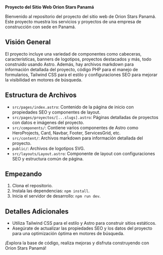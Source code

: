 **Proyecto del Sitio Web Orion Stars Panamá**

Bienvenido al repositorio del proyecto del sitio web de Orion Stars Panamá. Este proyecto muestra los servicios y proyectos de una empresa de construcción con sede en Panamá.

## Visión General

El proyecto incluye una variedad de componentes como cabeceras, características, banners de logotipos, proyectos destacados y más, todo construido usando Astro. Además, hay archivos markdown para información detallada del proyecto, código PHP para el manejo de formularios, Tailwind CSS para el estilo y configuraciones SEO para mejorar la visibilidad en motores de búsqueda.

## Estructura de Archivos

- `src/pages/index.astro`: Contenido de la página de inicio con propiedades SEO y componentes de layout.
- `src/pages/proyectos/[...slugs].astro`: Páginas detalladas de proyectos con datos e imágenes del proyecto.
- `src/components/`: Contiene varios componentes de Astro como HeroProjects, Card, Navbar, Footer, ServicesGrid, etc.
- `src/content/`: Archivos markdown para información detallada del proyecto.
- `public/`: Archivos de logotipos SVG.
- `src/layouts/Layout.astro`: Componente de layout con configuraciones SEO y estructura común de página.

## Empezando

1. Clona el repositorio.
2. Instala las dependencias: `npm install`.
3. Inicia el servidor de desarrollo: `npm run dev`.

## Detalles Adicionales

- Utiliza Tailwind CSS para el estilo y Astro para construir sitios estáticos.
- Asegúrate de actualizar las propiedades SEO y los datos del proyecto para una optimización óptima en motores de búsqueda.

¡Explora la base de código, realiza mejoras y disfruta construyendo con Orion Stars Panamá!
